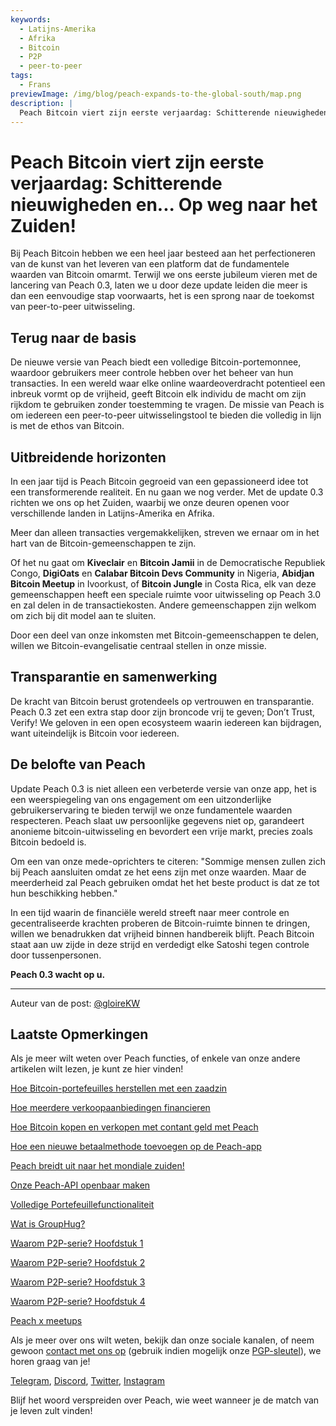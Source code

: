 ```yaml
---
keywords:
  - Latijns-Amerika
  - Afrika
  - Bitcoin
  - P2P
  - peer-to-peer
tags:
  - Frans
previewImage: /img/blog/peach-expands-to-the-global-south/map.png
description: |
  Peach Bitcoin viert zijn eerste verjaardag: Schitterende nieuwigheden en... Op weg naar het Zuiden!
---
```


# Peach Bitcoin viert zijn eerste verjaardag: Schitterende nieuwigheden en... Op weg naar het Zuiden!

Bij Peach Bitcoin hebben we een heel jaar besteed aan het perfectioneren van de kunst van het leveren van een platform dat de fundamentele waarden van Bitcoin omarmt. Terwijl we ons eerste jubileum vieren met de lancering van Peach 0.3, laten we u door deze update leiden die meer is dan een eenvoudige stap voorwaarts, het is een sprong naar de toekomst van peer-to-peer uitwisseling.

## Terug naar de basis

De nieuwe versie van Peach biedt een volledige Bitcoin-portemonnee, waardoor gebruikers meer controle hebben over het beheer van hun transacties. In een wereld waar elke online waardeoverdracht potentieel een inbreuk vormt op de vrijheid, geeft Bitcoin elk individu de macht om zijn rijkdom te gebruiken zonder toestemming te vragen. De missie van Peach is om iedereen een peer-to-peer uitwisselingstool te bieden die volledig in lijn is met de ethos van Bitcoin.

## Uitbreidende horizonten

In een jaar tijd is Peach Bitcoin gegroeid van een gepassioneerd idee tot een transformerende realiteit. En nu gaan we nog verder. Met de update 0.3 richten we ons op het Zuiden, waarbij we onze deuren openen voor verschillende landen in Latijns-Amerika en Afrika.

Meer dan alleen transacties vergemakkelijken, streven we ernaar om in het hart van de Bitcoin-gemeenschappen te zijn.

Of het nu gaat om **Kiveclair** en **Bitcoin Jamii** in de Democratische Republiek Congo, **DigiOats** en **Calabar Bitcoin Devs Community** in Nigeria, **Abidjan Bitcoin Meetup** in Ivoorkust, of **Bitcoin Jungle** in Costa Rica, elk van deze gemeenschappen heeft een speciale ruimte voor uitwisseling op Peach 3.0 en zal delen in de transactiekosten. Andere gemeenschappen zijn welkom om zich bij dit model aan te sluiten.

Door een deel van onze inkomsten met Bitcoin-gemeenschappen te delen, willen we Bitcoin-evangelisatie centraal stellen in onze missie.

## Transparantie en samenwerking

De kracht van Bitcoin berust grotendeels op vertrouwen en transparantie. Peach 0.3 zet een extra stap door zijn broncode vrij te geven; Don’t Trust, Verify! We geloven in een open ecosysteem waarin iedereen kan bijdragen, want uiteindelijk is Bitcoin voor iedereen.

## De belofte van Peach

Update Peach 0.3 is niet alleen een verbeterde versie van onze app, het is een weerspiegeling van ons engagement om een ​​uitzonderlijke gebruikerservaring te bieden terwijl we onze fundamentele waarden respecteren. Peach slaat uw persoonlijke gegevens niet op, garandeert anonieme bitcoin-uitwisseling en bevordert een vrije markt, precies zoals Bitcoin bedoeld is.

Om een van onze mede-oprichters te citeren: "Sommige mensen zullen zich bij Peach aansluiten omdat ze het eens zijn met onze waarden. Maar de meerderheid zal Peach gebruiken omdat het het beste product is dat ze tot hun beschikking hebben."

In een tijd waarin de financiële wereld streeft naar meer controle en gecentraliseerde krachten proberen de Bitcoin-ruimte binnen te dringen, willen we benadrukken dat vrijheid binnen handbereik blijft. Peach Bitcoin staat aan uw zijde in deze strijd en verdedigt elke Satoshi tegen controle door tussenpersonen.

**Peach 0.3 wacht op u.**

---

Auteur van de post: [@gloireKW](https://twitter.com/GloireKW)

## Laatste Opmerkingen

Als je meer wilt weten over Peach functies, of enkele van onze andere artikelen wilt lezen, je kunt ze hier vinden!

[Hoe Bitcoin-portefeuilles herstellen met een zaadzin](https://peachbitcoin.com/nl/blog/how-to-restore-peach-wallet/)

[Hoe meerdere verkoopaanbiedingen financieren](https://peachbitcoin.com/nl/blog/funding-multiple-sell-offers/)

[Hoe Bitcoin kopen en verkopen met contant geld met Peach](https://peachbitcoin.com/nl/blog/how-to-buy-and-sell-bitcoin-with-cash-using-peach/)

[Hoe een nieuwe betaalmethode toevoegen op de Peach-app](https://peachbitcoin.com/nl/blog/how-to-add-a-payment-method/)

[Peach breidt uit naar het mondiale zuiden!](https://peachbitcoin.com/nl/blog/peach-expands-to-the-global-south/)

[Onze Peach-API openbaar maken](https://peachbitcoin.com/nl/blog/making-our-peach-api-public/)

[Volledige Portefeuillefunctionaliteit](https://peachbitcoin.com/nl/blog/full-wallet-functionality/)

[Wat is GroupHug?](https://peachbitcoin.com/nl/blog/group-hug/)

[Waarom P2P-serie? Hoofdstuk 1](https://peachbitcoin.com/nl/blog/why-p2p-chapter-1/)

[Waarom P2P-serie? Hoofdstuk 2](https://peachbitcoin.com/nl/blog/why-p2p-chapter-2/)

[Waarom P2P-serie? Hoofdstuk 3](https://peachbitcoin.com/nl/blog/why-p2p-chapter-3-circular-economies/)

[Waarom P2P-serie? Hoofdstuk 4](https://peachbitcoin.com/nl/blog/why-p2p-chapter-4-chains-of-trust/)

[Peach x meetups](https://peachbitcoin.com/nl/blog/peach-for-meetups/)

Als je meer over ons wilt weten, bekijk dan onze sociale kanalen, of neem gewoon [contact met ons op](mailto:hello@peachbitcoin.com) (gebruik indien mogelijk onze [PGP-sleutel](https://keys.openpgp.org/vks/v1/by-fingerprint/48339A19645E2E53488E0E5479E1B270FACD1BD2)), we horen graag van je!

[Telegram](https://t.me/+GkOW1J-ixBBkZWRk), [Discord](https://discord.gg/ypeHz3SW54), [Twitter](https://twitter.com/peachbitcoin), [Instagram](https://instagram.com/peachbitcoin)

Blijf het woord verspreiden over Peach, wie weet wanneer je de match van je leven zult vinden!
